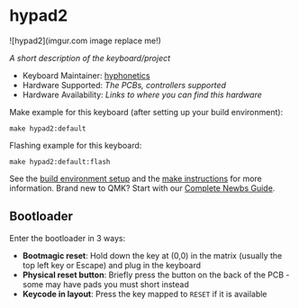 # hypad2

![hypad2](imgur.com image replace me!)

*A short description of the keyboard/project*

* Keyboard Maintainer: [hyphonetics](https://github.com/hyphonetics)
* Hardware Supported: *The PCBs, controllers supported*
* Hardware Availability: *Links to where you can find this hardware*

Make example for this keyboard (after setting up your build environment):

    make hypad2:default

Flashing example for this keyboard:

    make hypad2:default:flash

See the [build environment setup](https://docs.qmk.fm/#/getting_started_build_tools) and the [make instructions](https://docs.qmk.fm/#/getting_started_make_guide) for more information. Brand new to QMK? Start with our [Complete Newbs Guide](https://docs.qmk.fm/#/newbs).

## Bootloader

Enter the bootloader in 3 ways:

* **Bootmagic reset**: Hold down the key at (0,0) in the matrix (usually the top left key or Escape) and plug in the keyboard
* **Physical reset button**: Briefly press the button on the back of the PCB - some may have pads you must short instead
* **Keycode in layout**: Press the key mapped to `RESET` if it is available

